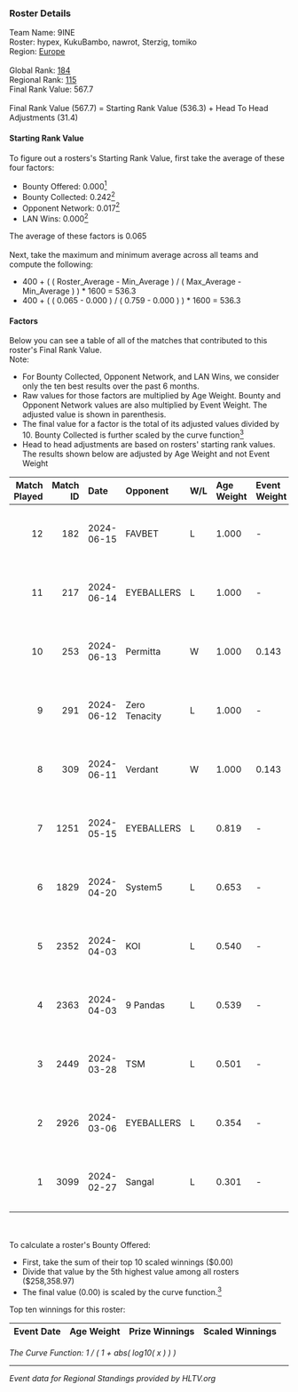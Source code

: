 ### Roster Details<br />
Team Name: 9INE<br />
Roster: hypex, KukuBambo, nawrot, Sterzig, tomiko<br />
Region: [Europe]( ../standings_europe.md)<br />
<br />
Global Rank: [184](../standings_global.md)<br />
Regional Rank: [115]( ../standings_europe.md)<br />
Final Rank Value:  567.7<br />
<br />
Final Rank Value (567.7) = Starting Rank Value (536.3) + Head To Head Adjustments (31.4)<br />

#### Starting Rank Value<br />
To figure out a rosters's Starting Rank Value, first take the average of these four factors:<br />
- Bounty Offered: 0.000[<sup>1</sup>](#table2)
- Bounty Collected: 0.242[<sup>2</sup>](#table1)
- Opponent Network: 0.017[<sup>2</sup>](#table1)
- LAN Wins: 0.000[<sup>2</sup>](#table1)

The average of these factors is 0.065<br />
<br />
Next, take the maximum and minimum average across all teams and compute the following:<br />
- 400 + ( ( Roster_Average - Min_Average ) / ( Max_Average - Min_Average ) ) * 1600 = 536.3
- 400 + ( ( 0.065 - 0.000 ) / ( 0.759 - 0.000 ) ) * 1600 = 536.3


#### Factors<br />
Below you can see a table of all of the matches that contributed to this roster's Final Rank Value.<br />
Note:<br />

- For Bounty Collected, Opponent Network, and LAN Wins, we consider only the ten best results over the past 6 months.
- Raw values for those factors are multiplied by Age Weight. Bounty and Opponent Network values are also multiplied by Event Weight. The adjusted value is shown in parenthesis.
- The final value for a factor is the total of its adjusted values divided by 10. Bounty Collected is further scaled by the curve function[<sup>3</sup>](#curveFunction)
- Head to head adjustments are based on rosters' starting rank values. The results shown below are adjusted by Age Weight and not Event Weight
<span id="table1"></span><br />


| Match Played | Match ID | Date       | Opponent      | W/L | Age Weight | Event Weight | Bounty Collected | Opponent Network | LAN Wins  | H2H Adj. | Roster                                    |
| -: | -: | :- | :- | :- | :- | :- | :- | :- | :- | -: | :- |
|           12 |      182 | 2024-06-15 | FAVBET        | L   | 1.000      | -            | -                | -                | -         |    -4.64 | hypex, KukuBambo, nawrot, Sterzig, tomiko |
|           11 |      217 | 2024-06-14 | EYEBALLERS    | L   | 1.000      | -            | -                | -                | -         |    -3.95 | hypex, KukuBambo, nawrot, Sterzig, tomiko |
|           10 |      253 | 2024-06-13 | Permitta      | W   | 1.000      | 0.143        | 0.038 (0.005)    | 0.837 (0.120)    | 0 (0.000) |    28.49 | hypex, KukuBambo, nawrot, Sterzig, tomiko |
|            9 |      291 | 2024-06-12 | Zero Tenacity | L   | 1.000      | -            | -                | -                | -         |    -1.22 | hypex, KukuBambo, nawrot, Sterzig, tomiko |
|            8 |      309 | 2024-06-11 | Verdant       | W   | 1.000      | 0.143        | 0.013 (0.002)    | 0.327 (0.047)    | 0 (0.000) |    27.02 | hypex, KukuBambo, nawrot, Sterzig, tomiko |
|            7 |     1251 | 2024-05-15 | EYEBALLERS    | L   | 0.819      | -            | -                | -                | -         |    -2.53 | hypex, KukuBambo, Sterzig, tomiko, zEden  |
|            6 |     1829 | 2024-04-20 | System5       | L   | 0.653      | -            | -                | -                | -         |    -5.65 | hypex, KukuBambo, Sterzig, tomiko, zEden  |
|            5 |     2352 | 2024-04-03 | KOI           | L   | 0.540      | -            | -                | -                | -         |    -0.46 | hypex, KukuBambo, Sterzig, tomiko, zEden  |
|            4 |     2363 | 2024-04-03 | 9 Pandas      | L   | 0.539      | -            | -                | -                | -         |    -0.59 | hypex, KukuBambo, Sterzig, tomiko, zEden  |
|            3 |     2449 | 2024-03-28 | TSM           | L   | 0.501      | -            | -                | -                | -         |    -3.75 | KEi, KukuBambo, mynio, nawrot, tomiko     |
|            2 |     2926 | 2024-03-06 | EYEBALLERS    | L   | 0.354      | -            | -                | -                | -         |    -1.06 | KEi, KukuBambo, mynio, nawrot, tomiko     |
|            1 |     3099 | 2024-02-27 | Sangal        | L   | 0.301      | -            | -                | -                | -         |    -0.27 | KEi, KukuBambo, mynio, nawrot, tomiko     |

<br />
<span id="table2"></span><br />
To calculate a roster's Bounty Offered:<br />

- First, take the sum of their top 10 scaled winnings ($0.00)
- Divide that value by the 5th highest value among all rosters ($258,358.97)
- The final value (0.00) is scaled by the curve function.[<sup>3</sup>](#curveFunction)

Top ten winnings for this roster:<br />

| Event Date | Age Weight | Prize Winnings | Scaled Winnings |
| :- | -: | :- | :- |


<span id="curveFunction"></span>_The Curve Function: 1 / ( 1 + abs( log10( x ) ) )_<br />

---
_Event data for Regional Standings provided by HLTV.org_<br />
